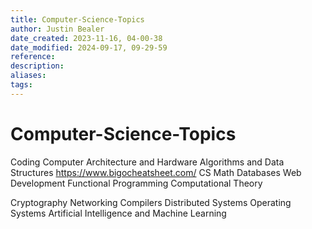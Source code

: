 ```yaml
---
title: Computer-Science-Topics
author: Justin Bealer
date_created: 2023-11-16, 04-00-38
date_modified: 2024-09-17, 09-29-59
reference: 
description: 
aliases: 
tags: 
---
```

# Computer-Science-Topics
Coding
Computer Architecture and Hardware
Algorithms and Data Structures
  https://www.bigocheatsheet.com/
CS Math
Databases
Web Development
Functional Programming
Computational Theory

Cryptography
Networking
Compilers
Distributed Systems
Operating Systems
Artificial Intelligence and Machine Learning
